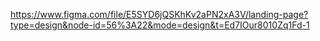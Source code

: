 https://www.figma.com/file/E5SYD6jQSKhKv2aPN2xA3V/landing-page?type=design&node-id=56%3A22&mode=design&t=Ed7IOur8010Zq1Fd-1

